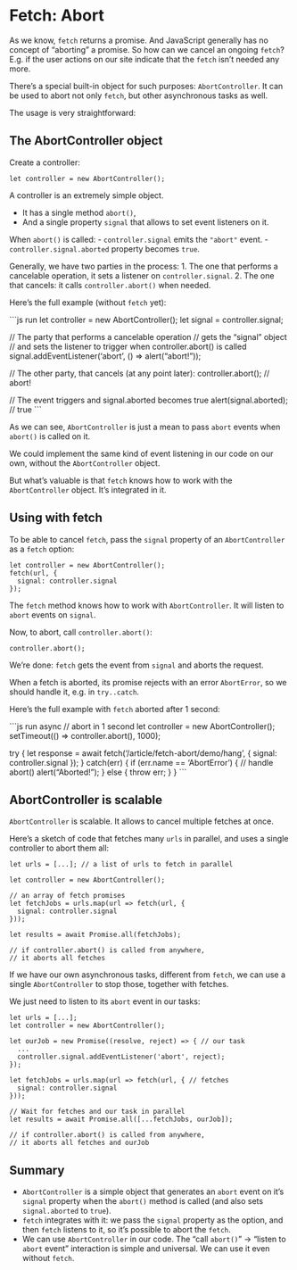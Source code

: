 Fetch: Abort
============

As we know, `fetch` returns a promise. And JavaScript generally has no concept of “aborting” a promise. So how can we cancel an ongoing `fetch`? E.g. if the user actions on our site indicate that the `fetch` isn’t needed any more.

There’s a special built-in object for such purposes: `AbortController`. It can be used to abort not only `fetch`, but other asynchronous tasks as well.

The usage is very straightforward:

The AbortController object
--------------------------

Create a controller:

    let controller = new AbortController();

A controller is an extremely simple object.

-   It has a single method `abort()`,
-   And a single property `signal` that allows to set event listeners on it.

When `abort()` is called: - `controller.signal` emits the `"abort"` event. - `controller.signal.aborted` property becomes `true`.

Generally, we have two parties in the process: 1. The one that performs a cancelable operation, it sets a listener on `controller.signal`. 2. The one that cancels: it calls `controller.abort()` when needed.

Here’s the full example (without `fetch` yet):

\`\`\`js run let controller = new AbortController(); let signal = controller.signal;

// The party that performs a cancelable operation // gets the “signal” object // and sets the listener to trigger when controller.abort() is called signal.addEventListener(‘abort’, () =&gt; alert(“abort!”));

// The other party, that cancels (at any point later): controller.abort(); // abort!

// The event triggers and signal.aborted becomes true alert(signal.aborted); // true \`\`\`

As we can see, `AbortController` is just a mean to pass `abort` events when `abort()` is called on it.

We could implement the same kind of event listening in our code on our own, without the `AbortController` object.

But what’s valuable is that `fetch` knows how to work with the `AbortController` object. It’s integrated in it.

Using with fetch
----------------

To be able to cancel `fetch`, pass the `signal` property of an `AbortController` as a `fetch` option:

    let controller = new AbortController();
    fetch(url, {
      signal: controller.signal
    });

The `fetch` method knows how to work with `AbortController`. It will listen to `abort` events on `signal`.

Now, to abort, call `controller.abort()`:

    controller.abort();

We’re done: `fetch` gets the event from `signal` and aborts the request.

When a fetch is aborted, its promise rejects with an error `AbortError`, so we should handle it, e.g. in `try..catch`.

Here’s the full example with `fetch` aborted after 1 second:

\`\`\`js run async // abort in 1 second let controller = new AbortController(); setTimeout(() =&gt; controller.abort(), 1000);

try { let response = await fetch(‘/article/fetch-abort/demo/hang’, { signal: controller.signal }); } catch(err) { if (err.name == ‘AbortError’) { // handle abort() alert(“Aborted!”); } else { throw err; } } \`\`\`

AbortController is scalable
---------------------------

`AbortController` is scalable. It allows to cancel multiple fetches at once.

Here’s a sketch of code that fetches many `urls` in parallel, and uses a single controller to abort them all:

    let urls = [...]; // a list of urls to fetch in parallel

    let controller = new AbortController();

    // an array of fetch promises
    let fetchJobs = urls.map(url => fetch(url, {
      signal: controller.signal
    }));

    let results = await Promise.all(fetchJobs);

    // if controller.abort() is called from anywhere,
    // it aborts all fetches

If we have our own asynchronous tasks, different from `fetch`, we can use a single `AbortController` to stop those, together with fetches.

We just need to listen to its `abort` event in our tasks:

    let urls = [...];
    let controller = new AbortController();

    let ourJob = new Promise((resolve, reject) => { // our task
      ...
      controller.signal.addEventListener('abort', reject);
    });

    let fetchJobs = urls.map(url => fetch(url, { // fetches
      signal: controller.signal
    }));

    // Wait for fetches and our task in parallel
    let results = await Promise.all([...fetchJobs, ourJob]);

    // if controller.abort() is called from anywhere,
    // it aborts all fetches and ourJob

Summary
-------

-   `AbortController` is a simple object that generates an `abort` event on it’s `signal` property when the `abort()` method is called (and also sets `signal.aborted` to `true`).
-   `fetch` integrates with it: we pass the `signal` property as the option, and then `fetch` listens to it, so it’s possible to abort the `fetch`.
-   We can use `AbortController` in our code. The “call `abort()`” -&gt; “listen to `abort` event” interaction is simple and universal. We can use it even without `fetch`.
